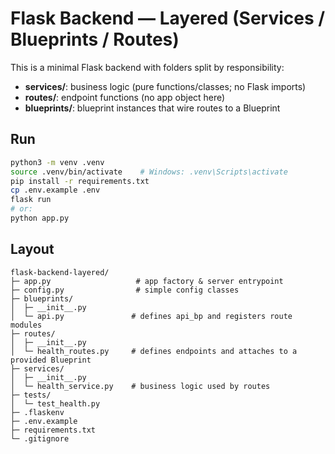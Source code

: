 # Flask Backend — Layered (Services / Blueprints / Routes)

This is a minimal Flask backend with folders split by responsibility:
- **services/**: business logic (pure functions/classes; no Flask imports)
- **routes/**: endpoint functions (no app object here)
- **blueprints/**: blueprint instances that wire routes to a Blueprint

## Run
```bash
python3 -m venv .venv
source .venv/bin/activate    # Windows: .venv\Scripts\activate
pip install -r requirements.txt
cp .env.example .env
flask run
# or:
python app.py
```

## Layout
```
flask-backend-layered/
├─ app.py                   # app factory & server entrypoint
├─ config.py                # simple config classes
├─ blueprints/
│  ├─ __init__.py
│  └─ api.py               # defines api_bp and registers route modules
├─ routes/
│  ├─ __init__.py
│  └─ health_routes.py     # defines endpoints and attaches to a provided Blueprint
├─ services/
│  ├─ __init__.py
│  └─ health_service.py    # business logic used by routes
├─ tests/
│  └─ test_health.py
├─ .flaskenv
├─ .env.example
├─ requirements.txt
└─ .gitignore
```
